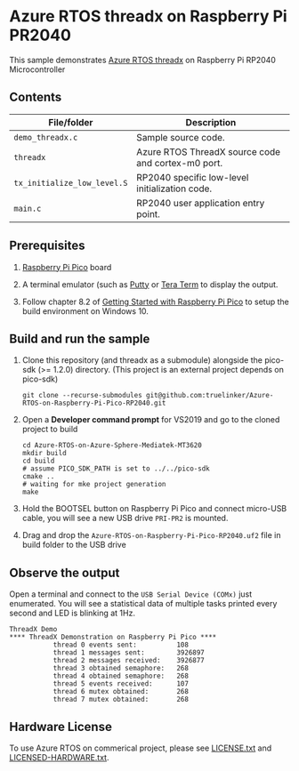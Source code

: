 ﻿# Azure RTOS threadx on Raspberry Pi PR2040

This sample demonstrates [Azure RTOS threadx](https://azure.com/rtos) on Raspberry Pi RP2040 Microcontroller

## Contents

| File/folder       | Description                                |
|-------------------|--------------------------------------------|
| `demo_threadx.c`    | Sample source code.                        |
| `threadx`           | Azure RTOS ThreadX source code and cortex-m0 port.            |
| `tx_initialize_low_level.S`     | RP2040 specific low-level initialization code.                         |
| `main.c`       | RP2040 user application entry point.                          |

## Prerequisites

1. [Raspberry Pi Pico](https://www.raspberrypi.org/products/raspberry-pi-pico/) board

2. A terminal emulator (such as [Putty](https://www.chiark.greenend.org.uk/~sgtatham/putty/) or [Tera Term](https://ttssh2.osdn.jp/index.html.en) to display the output.

3. Follow chapter 8.2 of [Getting Started with Raspberry Pi Pico](https://datasheets.raspberrypi.org/pico/getting-started-with-pico.pdf) to setup the build environment on Windows 10.

## Build and run the sample

1. Clone this repository (and threadx as a submodule) alongside the pico-sdk (>= 1.2.0) directory. (This project is an external project depends on pico-sdk)
   
   ```
   git clone --recurse-submodules git@github.com:truelinker/Azure-RTOS-on-Raspberry-Pi-Pico-RP2040.git
   ```

2. Open a **Developer command prompt** for VS2019 and go to the cloned project to build
   
   ```
   cd Azure-RTOS-on-Azure-Sphere-Mediatek-MT3620
   mkdir build
   cd build
   # assume PICO_SDK_PATH is set to ../../pico-sdk
   cmake ..
   # waiting for mke project generation
   make 
   ```

3. Hold the BOOTSEL button on Raspberry Pi Pico and connect micro-USB cable, you will see a new USB drive `PRI-PR2` is mounted.

4. Drag and drop the `Azure-RTOS-on-Raspberry-Pi-Pico-RP2040.uf2` file in build folder to the USB drive

## Observe the output

Open a terminal and connect to the `USB Serial Device (COMx)` just enumerated. You will see a statistical data of multiple tasks printed every second and LED is blinking at 1Hz.

```
ThreadX Demo
**** ThreadX Demonstration on Raspberry Pi Pico ****
           thread 0 events sent:          108
           thread 1 messages sent:        3926897
           thread 2 messages received:    3926877
           thread 3 obtained semaphore:   268
           thread 4 obtained semaphore:   268
           thread 5 events received:      107
           thread 6 mutex obtained:       268
           thread 7 mutex obtained:       268
```

## Hardware License

To use Azure RTOS on commerical project, please see [LICENSE.txt](./LICENSE.txt) and [LICENSED-HARDWARE.txt](./LICENSED-HARDWARE.txt).